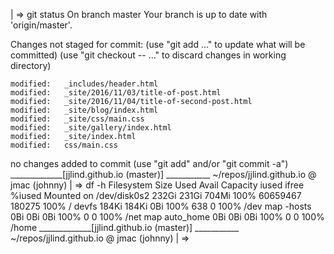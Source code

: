 
| => git status
On branch master
Your branch is up to date with 'origin/master'.

Changes not staged for commit:
  (use "git add <file>..." to update what will be committed)
  (use "git checkout -- <file>..." to discard changes in working directory)

	modified:   _includes/header.html
	modified:   _site/2016/11/03/title-of-post.html
	modified:   _site/2016/11/04/title-of-second-post.html
	modified:   _site/blog/index.html
	modified:   _site/css/main.css
	modified:   _site/gallery/index.html
	modified:   _site/index.html
	modified:   css/main.css

no changes added to commit (use "git add" and/or "git commit -a")
_____________[jjlind.github.io (master)] ___________ ~/repos/jjlind.github.io @ jmac (johnny)
| => df -h
Filesystem      Size   Used  Avail Capacity  iused  ifree %iused  Mounted on
/dev/disk0s2   232Gi  231Gi  704Mi   100% 60659467 180275  100%   /
devfs          184Ki  184Ki    0Bi   100%      638      0  100%   /dev
map -hosts       0Bi    0Bi    0Bi   100%        0      0  100%   /net
map auto_home    0Bi    0Bi    0Bi   100%        0      0  100%   /home
_____________[jjlind.github.io (master)] ___________ ~/repos/jjlind.github.io @ jmac (johnny)
| =>
